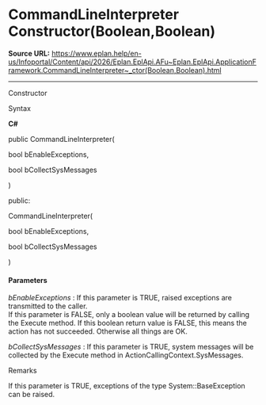 # CommandLineInterpreter Constructor(Boolean,Boolean)

**Source URL:** https://www.eplan.help/en-us/Infoportal/Content/api/2026/Eplan.EplApi.AFu~Eplan.EplApi.ApplicationFramework.CommandLineInterpreter~_ctor(Boolean,Boolean).html

---

Constructor

Syntax

**C#**



public CommandLineInterpreter( 

   bool bEnableExceptions,

   bool bCollectSysMessages

)

public:

CommandLineInterpreter( 

   bool bEnableExceptions,

   bool bCollectSysMessages

)


#### Parameters

*bEnableExceptions*
:   If this parameter is TRUE, raised exceptions are transmitted to the caller.  
    If this parameter is FALSE, only a boolean value will be returned by calling the Execute method. If this boolean return value is FALSE, this means the action has not succeeded. Otherwise all things are OK.

*bCollectSysMessages*
:   If this parameter is TRUE, system messages will be collected by the Execute method in ActionCallingContext.SysMessages.

Remarks

If this parameter is TRUE, exceptions of the type System::BaseException can be raised.
